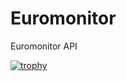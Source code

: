 # Euromonitor
Euromonitor API


[![trophy](https://github-profile-trophy.vercel.app/?username=ryo-ma)](https://github.com/ryo-ma/github-profile-trophy)

